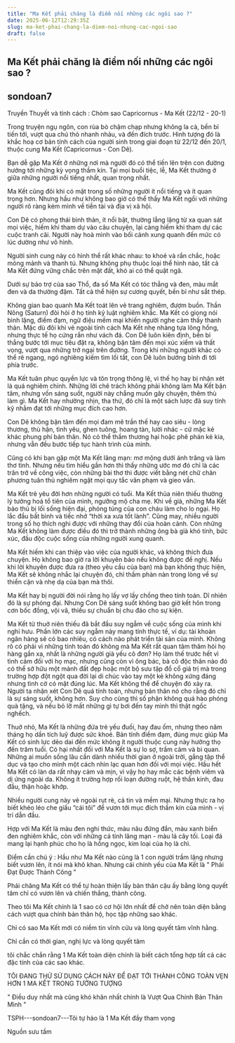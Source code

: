 ```yaml
---
title: "Ma Kết phải chăng là điểm nối những các ngôi sao ?"
date: 2025-06-12T12:29:35Z
slug: ma-ket-phai-chang-la-diem-noi-nhung-cac-ngoi-sao
draft: false
---
```


## Ma Kết phải chăng là điểm nối những các ngôi sao ?

## sondoan7

Truyền Thuyết và tính cách :
Chòm sao Capricornus - Ma Kết (22/12 - 20-1)
 
Trong truyện ngụ ngôn, con rùa bò chậm chạp nhưng không la cà, bền bỉ tiến tới, vượt qua chú thỏ nhanh nhảu, và đến đích trước. Hình tượng đó là khắc hoạ cơ bản tính cách của người sinh trong giai đoạn từ 22/12 đến 20/1, thuộc cung Ma Kết (Capricornus - Con Dê).
 
Bạn dễ gặp Ma Kết ở những nơi mà người đó có thể tiến lên trên con đường hướng tới những kỳ vọng thầm kín. Tại mọi buổi tiệc, lễ, Ma Kết thường ở giữa những người nổi tiếng nhất, quan trọng nhất.
 
Ma Kết cũng đôi khi có mặt trong số những người ít nổi tiếng và ít quan trọng hơn. Nhưng hầu như không bao giờ có thể thấy Ma Kết ngồi với những người rõ ràng kém mình về tiền tài và địa vị xã hội.
 
Con Dê có phong thái bình thản, ít nổi bật, thường lẳng lặng từ xa quan sát mọi việc, hiếm khi tham dự vào câu chuyện, lại càng hiếm khi tham dự các cuộc tranh cãi. Người này hoà mình vào bối cảnh xung quanh đến mức có lúc dường như vô hình.
 
Người sinh cung này có hình thể rất khác nhau: to khoẻ và rắn chắc, hoặc mỏng mảnh và thanh tú. Nhưng không phụ thuộc loại thể hình nào, tất cả Ma Kết đứng vững chắc trên mặt đất, khó ai có thể quật ngã.
 
Dưới sự bảo trợ của sao Thổ, đa số Ma Kết có tóc thẳng và đen, màu mắt đen và da thường đậm. Tất cả thể hiện sự cương quyết, bền bỉ như sắt thép.
 
Không gian bao quanh Ma Kết toát lên vẻ trang nghiêm, đượm buồn. Thần Nông (Saturn) đòi hỏi ở họ tính kỷ luật nghiêm khắc. Ma Kết có giọng nói bình lặng, điềm đạm, ngữ điệu mềm mại khiến người nghe cảm thấy thanh thản. Mặc dù đôi khi vẻ ngoài tính cách Ma Kết nhẹ nhàng tựa lông hồng, nhưng thực tế họ cứng rắn như vách đá. Con Dê luôn kiên định, bền bỉ thẳng bước tới mục tiêu đặt ra, không bận tâm đến mọi xúc xiểm và thất vọng, vượt qua những trở ngại trên đường. Trong khi những người khác có thể rẽ ngang, ngó nghiêng kiếm tìm lối tắt, con Dê luôn bướng bỉnh đi tới phía trước.
 
Ma Kết tuân phục quyền lực và tôn trọng thông lệ, vì thế họ hay bị nhận xét là quá nghiêm chỉnh. Những lời chê trách không phải không làm Ma Kết bận tâm, nhưng vốn sáng suốt, người này chẳng muốn gây chuyện, thêm thù làm gì. Ma Kết hay nhường nhịn, tha thứ, đó chỉ là một sách lược đã suy tính kỹ nhằm đạt tới những mục đích cao hơn.
 
Con Dê không bận tâm đến mọi đam mê trần thế hay cao siêu - lòng thương, thù hận, tình yêu, ghen tuông, hoang tàn, lười nhác - cứ mặc kẻ khác phung phí bản thân. Nó có thể thầm thương hại hoặc phê phán kẻ kia, nhưng vẫn đều bước tiếp tục hành trình của mình.
 
Cũng có khi bạn gặp một Ma Kết lãng mạn: mơ mộng dưới ánh trăng và làm thơ tình. Nhưng nếu tìm hiểu gần hơn thì thấy những ước mơ đó chỉ là các trăn trở về công việc, còn những bài thơ thì được viết bằng nét chữ chân phương tuân thủ nghiêm ngặt mọi quy tắc văn phạm và gieo vần.
 
Ma Kết trẻ yêu đời hơn những người có tuổi. Ma Kết thủa niên thiếu thường lý tưởng hoá tổ tiên của mình, ngưỡng mộ cha mẹ. Khi về già, những Ma Kết bảo thủ bị lối sống hiện đại, phóng túng của con cháu làm cho lo ngại. Họ lắc đầu bất bình và tiếc nhớ “thời xa xưa tốt lành”. Cũng may, nhiều người trong số họ thích nghi được với những thay đổi của hoàn cảnh. Còn những Ma Kết không làm được điều đó thì trở thành những ông bà già khó tính, bức xúc, đầu độc cuộc sống của những người xung quanh.
 
Ma Kết hiếm khi can thiệp vào việc của người khác, và không thích đưa chuyện. Họ không bao giờ ra lời khuyên bảo nếu không được đề nghị. Nếu khi lời khuyên được đưa ra (theo yêu cầu của bạn) mà bạn không thực hiện, Ma Kết sẽ không nhắc lại chuyện đó, chỉ thầm phàn nàn trong lòng về sự thiển cận và nhẹ dạ của bạn mà thôi.
 
Ma Kết hay bị người đời nói rằng họ lấy vợ lấy chồng theo tính toán. Dĩ nhiên đó là sự phóng đại. Nhưng Con Dê sáng suốt không bao giờ kết hôn trong cơn bốc đồng, vội vã, thiếu sự chuẩn bị chu đáo cho sự kiện.
 
Ma Kết từ thuở niên thiếu đã bắt đầu suy ngẫm về cuộc sống của mình khi nghỉ hưu. Phần lớn các suy ngẫm này mang tính thực tế, ví dụ: tài khoản ngân hàng sẽ có bao nhiêu, có cách nào phát triển tài sản của mình. Không rõ có phải vì những tính toán đó không mà Ma Kết rất quan tâm thăm hỏi họ hàng gần xa, nhất là những người già yếu cô đơn? Họ làm thế trước hết vì tình cảm đối với họ mạc, nhưng cũng còn vì ông bác, bà cô độc thân nào đó có thể sở hữu một mảnh đất đẹp hoặc một bộ sưu tập đồ cổ giá trị mà trong trường hợp đột ngột qua đời lại di chúc vào tay một kẻ không xứng đáng nhưng tình cờ có mặt đúng lúc. Ma Kết không thể để chuyện đó xảy ra. Người ta nhận xét Con Dê quá tính toán, nhưng bản thân nó cho rằng đó chỉ là sự sáng suốt, không hơn. Suy cho cùng thì số phận không quá hào phóng quà tặng, và nếu bỏ lỡ mất những gì tự bơi đến tay mình thì thật ngốc nghếch.
 
Thuở nhỏ, Ma Kết là những đứa trẻ yếu đuối, hay đau ốm, nhưng theo năm tháng họ dần tích luỹ được sức khoẻ. Bản tính điềm đạm, đúng mực giúp Ma Kết có sinh lực dẻo dai đến mức không ít người thuộc cung này hưởng thọ đến trăm tuổi. Có hại nhất đối với Ma Kết là sự lo sợ, trầm cảm và bi quan. Những ai muốn sống lâu cần dành nhiều thời gian ở ngoài trời, gắng tập thể dục và tạo cho mình một cách nhìn lạc quan hơn đối với mọi việc. Hầu hết Ma Kết có làn da rất nhạy cảm và mịn, vì vậy họ hay mắc các bệnh viêm và dị ứng ngoài da. Không ít trường hợp rối loạn đường ruột, hệ thần kinh, đau đầu, thận hoặc khớp.
 
Nhiều người cung này vẻ ngoài rụt rè, cả tin và mềm mại. Nhưng thực ra họ biết khéo léo che giấu “cái tôi” để vươn tới mục đích thầm kín của mình - vị trí dẫn đầu.
 
Hợp với Ma Kết là màu đen nghi thức, màu nâu đứng đắn, màu xanh biển đen nghiêm khắc, còn với những cá tính lãng mạn - màu lá cây tối. Loại đá mang lại hạnh phúc cho họ là hồng ngọc, kim loại của họ là chì.
 
Điểm cần chú ý :
Hầu như Ma Kết nào cũng là 1 con người trầm lặng nhưng biết vươn lên, ít nói mà khô khan. Nhưng cái chính yếu của Ma Kết là " Phải Đạt Được Thành Công "
 
Phải chăng Ma Kết có thể tự hoàn thiện lấy bản thân cậu ấy bằng lòng quyết tâm chỉ có vươn lên và chiến thắng, thành công.
 
Theo tôi Ma Kết chính là 1 sao có cơ hội lớn nhất để chở nên toàn diện bằng cách vượt qua chính bản thân hộ, học tập những sao khác.
 
Chỉ có sao Ma Kết mới có niềm tin vĩnh cửu và lòng quyết tâm vĩnh hằng.
 
Chỉ cần có thời gian, nghị lực và lòng quyết tâm
 
tôi chắc chắn rằng 1 Ma Kết toàn diện chính là biết cách tổng hợp tất cả các đặc tính của các sao khác.
 
TÔI ĐANG THỬ SỬ DỤNG CÁCH NÀY ĐỂ ĐẠT TỚI THÀNH CÔNG TOÀN VẸN HƠN 1 MA KẾT TRONG TƯỞNG TƯỢNG
 
" Điều duy nhất mà cũng khó khăn nhất chính là Vượt Qua Chính Bản Thân Mình "
 
TSPH---sondoan7---Tôi tự hào là 1 Ma Kết đầy tham vọng
 
Nguồn sưu tầm